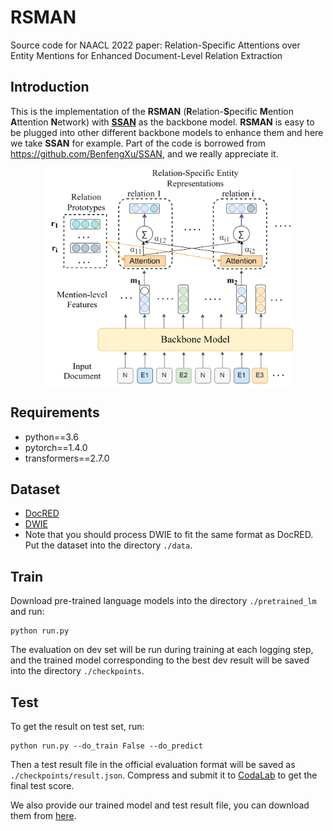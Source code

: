 # RSMAN
Source code for NAACL 2022 paper: Relation-Specific Attentions over Entity Mentions for Enhanced Document-Level Relation Extraction
## Introduction
This is the implementation of the **RSMAN** (**R**elation-**S**pecific **M**ention **A**ttention **N**etwork) with [**SSAN**](https://arxiv.org/abs/2102.10249) as the backbone model. **RSMAN** is easy to be plugged into other different backbone models to enhance them and here we take **SSAN** for example. Part of the code is borrowed from https://github.com/BenfengXu/SSAN, and we really appreciate it.
<div  align="center">  
<img src="./RSMAN.png" width = "400" height = "350" align=center />
</div>  

## Requirements
* python==3.6
* pytorch==1.4.0
* transformers==2.7.0

## Dataset
* [DocRED](https://github.com/thunlp/DocRED)
* [DWIE](https://github.com/klimzaporojets/DWIE)
* Note that you should process DWIE to fit the same format as DocRED. Put the dataset into the directory `./data`.

## Train
Download pre-trained language models into the directory `./pretrained_lm` and run:
```
python run.py
```
The evaluation on dev set will be run during training at each logging step, and the trained model corresponding to the best dev result will be saved into the directory `./checkpoints`.

## Test
To get the result on test set, run:
```
python run.py --do_train False --do_predict
```
Then a test result file in the official evaluation format will be saved as `./checkpoints/result.json`.
Compress and submit it to [CodaLab](https://competitions.codalab.org/competitions/20717) to get the final test score.

We also provide our trained model and test result file, you can download them from [here](https://drive.google.com/file/d/1deat9OO4F4tZh4KxhcZGK2Wme1Z8dCsC/view?usp=sharing).

